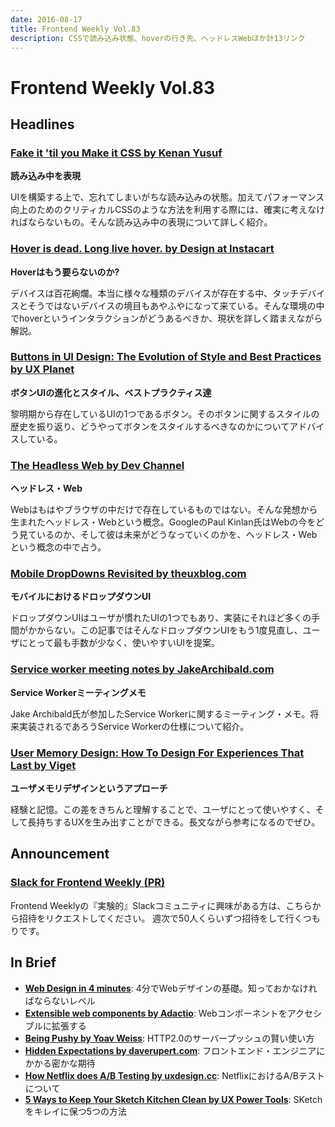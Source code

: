 ```yaml
---
date: 2016-08-17
title: Frontend Weekly Vol.83
description: CSSで読み込み状態、hoverの行き先、ヘッドレスWebほか計13リンク
---
```


# Frontend Weekly Vol.83

## Headlines

### [Fake it 'til you Make it CSS by Kenan Yusuf](https://kyusuf.com/post/fake-it-til-you-make-it-css)

**読み込み中を表現**

UIを構築する上で、忘れてしまいがちな読み込みの状態。加えてパフォーマンス向上のためのクリティカルCSSのような方法を利用する際には、確実に考えなければならないもの。そんな読み込み中の表現について詳しく紹介。

### [Hover is dead. Long live hover. by Design at Instacart](https://medium.com/instacart-design/hover-is-dead-long-live-hover-37a89d3795df#.sit49ytcb)

**Hoverはもう要らないのか?**

デバイスは百花絢爛。本当に様々な種類のデバイスが存在する中、タッチデバイスとそうではないデバイスの境目もあやふやになって来ている。そんな環境の中でhoverというインタラクションがどうあるべきか、現状を詳しく踏まえながら解説。

### [Buttons in UI Design: The Evolution of Style and Best Practices by UX Planet](https://uxplanet.org/buttons-in-ui-design-the-evolution-of-style-and-best-practices-56536dc5386e#.1v16wzz85)

**ボタンUIの進化とスタイル、ベストプラクティス達**

黎明期から存在しているUIの1つであるボタン。そのボタンに関するスタイルの歴史を振り返り、どうやってボタンをスタイルするべきなのかについてアドバイスしている。

### [The Headless Web by Dev Channel](https://medium.com/dev-channel/the-headless-web-de81ab21651f#.t9smqcotk)

**ヘッドレス・Web**

Webはもはやブラウザの中だけで存在しているものではない。そんな発想から生まれたヘッドレス・Webという概念。GoogleのPaul Kinlan氏はWebの今をどう見ているのか、そして彼は未来がどうなっていくのかを、ヘッドレス・Webという概念の中で占う。

### [Mobile DropDowns Revisited by theuxblog.com](https://medium.theuxblog.com/mobile-dropdowns-revisited-17358ceb5340#.ukhpvelzr)

**モバイルにおけるドロップダウンUI**

ドロップダウンUIはユーザが慣れたUIの1つでもあり、実装にそれほど多くの手間がかからない。この記事ではそんなドロップダウンUIをもう1度見直し、ユーザにとって最も手数が少なく、使いやすいUIを提案。

### [Service worker meeting notes by JakeArchibald.com](https://jakearchibald.com/2016/service-worker-meeting-notes/)

**Service Workerミーティングメモ**

Jake Archibald氏が参加したService Workerに関するミーティング・メモ。将来実装されるであろうService Workerの仕様について紹介。

### [User Memory Design: How To Design For Experiences That Last by Viget](https://www.viget.com/articles/user-memory-design-how-to-design-for-experiences-that-last)

**ユーザメモリデザインというアプローチ**

経験と記憶。この差をきちんと理解することで、ユーザにとって使いやすく、そして長持ちするUXを生み出すことができる。長文ながら参考になるのでぜひ。

## Announcement

### [Slack for Frontend Weekly (PR)](https://studiomohawk.typeform.com/to/Kj8Gaj)

Frontend Weeklyの『実験的』Slackコミュニティに興味がある方は、こちらから招待をリクエストしてください。 週次で50人くらいずつ招待をして行くつもりです。

## In Brief

* [**Web Design in 4 minutes**](http://jgthms.com/web-design-in-4-minutes/): 4分でWebデザインの基礎。知っておかなければならないレベル
* [**Extensible web components by Adactio**](https://adactio.com/journal/11052): Webコンポーネントをアクセシブルに拡張する
* [**Being Pushy by Yoav Weiss**](https://blog.yoav.ws/being_pushy/): HTTP2.0のサーバープッシュの賢い使い方
* [**Hidden Expectations by daverupert.com**](http://daverupert.com/2016/08/hidden-expectations/): フロントエンド・エンジニアにかかる密かな期待
* [**How Netflix does A/B Testing by uxdesign.cc**](https://uxdesign.cc/how-netflix-does-a-b-testing-87df9f9bf57c#.rezog1jis): NetflixにおけるA/Bテストについて
* [**5 Ways to Keep Your Sketch Kitchen Clean by UX Power Tools**](https://medium.com/ux-power-tools/5-ways-to-keep-your-sketch-kitchen-clean-ea45ef547dfb#.5e7u5mixw): SKetchをキレイに保つ5つの方法
